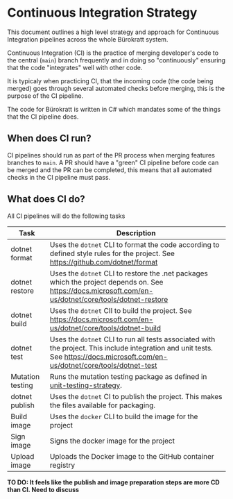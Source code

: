 # Continuous Integration Strategy

This document outlines a high level strategy and approach for Continuous Integration pipelines across the whole Bürokratt system.

Continuous Integration (CI) is the practice of merging developer's code to the central (`main`) branch frequently and in doing so "continuously" ensuring that the code "integrates" well with other code. 

It is typicaly when practicing CI, that the incoming code (the code being merged) goes through several automated checks before merging, this is the purpose of the CI pipeline.

The code for Bürokratt  is written in C# which mandates some of the things that the CI pipeline does.

## When does CI run?

CI pipelines should run as part of the PR process when merging features branches to `main`. A PR should have a "green" CI pipeline before code can be merged and the PR can be completed, this means that all automated checks in the CI pipeline must pass.

## What does CI do?

All CI pipelines will do the following tasks

| Task             | Description                                                  |
| ---------------- | ------------------------------------------------------------ |
| dotnet format    | Uses the `dotnet` CLI to format the code according to defined style rules for the project. See https://github.com/dotnet/format |
| dotnet restore   | Uses the `dotnet` CLI to restore the .net packages which the project depends on. See https://docs.microsoft.com/en-us/dotnet/core/tools/dotnet-restore |
| dotnet build     | Uses the `dotnet` CII to build the project. See https://docs.microsoft.com/en-us/dotnet/core/tools/dotnet-build |
| dotnet test      | Uses the `dotnet` CLI to run all tests associated with the project. This include integration and unit tests. See https://docs.microsoft.com/en-us/dotnet/core/tools/dotnet-test |
| Mutation testing | Runs the mutation testing package as defined in [unit-testing-strategy](unit-testing-strategy.md). |
| dotnet publish   | Uses the `dotnet` CI to publish the project. This makes the files available for packaging. |
| Build image      | Uses the `docker` CLI to build the image for the project     |
| Sign image       | Signs the docker image for the project                       |
| Upload image     | Uploads the Docker image to the GitHub container registry    |

**TO DO: It feels like the publish and image preparation steps are more CD than CI. Need to discuss**

